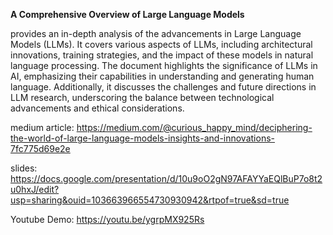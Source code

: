 **A Comprehensive Overview of Large Language Models**

provides an in-depth analysis of the advancements in Large Language Models (LLMs). It covers various aspects of LLMs, including architectural innovations, training strategies, and the impact of these models in natural language processing. The document highlights the significance of LLMs in AI, emphasizing their capabilities in understanding and generating human language. Additionally, it discusses the challenges and future directions in LLM research, underscoring the balance between technological advancements and ethical considerations.

medium article: https://medium.com/@curious_happy_mind/deciphering-the-world-of-large-language-models-insights-and-innovations-7fc775d69e2e


slides: https://docs.google.com/presentation/d/10u9oO2gN97AFAYYaEQlBuP7o8t2u0hxJ/edit?usp=sharing&ouid=103663966554730930942&rtpof=true&sd=true

Youtube Demo: https://youtu.be/ygrpMX925Rs

